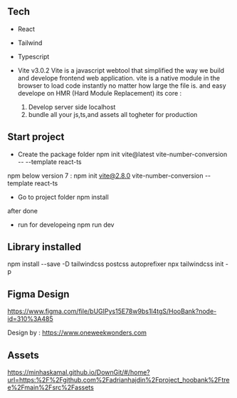 <!-- ## Project Source

https://www.youtube.com/watch?v=_oO4Qi5aVZs

## Title

Build and Deploy a Fully Responsive Website with Modern UI/UX in React JS with Tailwind

## Channel

JavaScript Mastery -->

## Tech

- React
- Tailwind
- Typescript

- Vite v3.0.2
  Vite is a javascript webtool that simplified the way we build and develope frontend web application. vite is a native module in the browser to load code instantly no matter how large the file is. and easy develope on HMR (Hard Module Replacement)
  its core :
  1. Develop server side localhost
  2. bundle all your js,ts,and assets all togheter for production

## Start project

- Create the package folder
  npm init vite@latest vite-number-conversion -- --template react-ts

npm below version 7 :
npm init vite@2.8.0 vite-number-conversion --template react-ts

- Go to project folder
  npm install

after done

- run for developeing
  npm run dev

## Library installed

npm install --save -D tailwindcss postcss autoprefixer
npx tailwindcss init -p

## Figma Design

https://www.figma.com/file/bUGIPys15E78w9bs1l4tgS/HooBank?node-id=310%3A485

Design by : https://www.oneweekwonders.com

## Assets

https://minhaskamal.github.io/DownGit/#/home?url=https:%2F%2Fgithub.com%2Fadrianhajdin%2Fproject_hoobank%2Ftree%2Fmain%2Fsrc%2Fassets

<!--

In this course, you’ll learn:
- React functional components and their reusability
- React file and folder structure
- You’ll achieve mastery using Tailwind CSS
- Fundamental CSS properties to master flex
- From soft and pleasant animations to complex gradients
- Perfectly placed media queries for satisfactory responsiveness on all devices
- And at the end, you'll learn how to deploy your websites to extremely fast servers and give them a custom domain name using Hostinger

 -->
